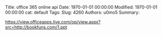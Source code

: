 Title: office 365 online   api
Date: 1970-01-01 00:00:00
Modified: 1970-01-01 00:00:00
cat: default
Tags: 
Slug: 4260
Authors: u0mo5 
Summary: 

https://view.officeapps.live.com/op/view.aspx?src=http://bookfuns.com/1.ppt
